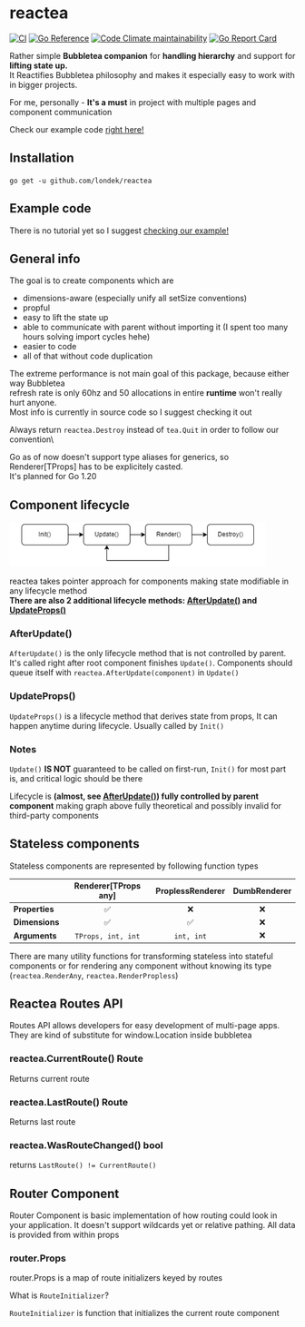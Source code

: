 # reactea

[![CI](https://github.com/Londek/reactea/actions/workflows/ci.yml/badge.svg)](https://github.com/Londek/reactea/actions/workflows/ci.yml)
[![Go Reference](https://pkg.go.dev/badge/github.com/londek/reactea.svg)](https://pkg.go.dev/github.com/londek/reactea)
[![Code Climate maintainability](https://img.shields.io/codeclimate/maintainability-percentage/Londek/reactea)](https://img.shields.io/codeclimate/maintainability-percentage/Londek/reactea)
[![Go Report Card](https://goreportcard.com/badge/github.com/londek/reactea)](https://goreportcard.com/report/github.com/londek/reactea)

Rather simple **Bubbletea companion** for **handling hierarchy** and support for **lifting state up.**\
It Reactifies Bubbletea philosophy and makes it especially easy to work with in bigger projects.

For me, personally - **It's a must** in project with multiple pages and component communication

Check our example code [right here!](/example)

## Installation

`go get -u github.com/londek/reactea`

## Example code

There is no tutorial yet so I suggest [checking our example!](/example)

## General info

The goal is to create components which are

- dimensions-aware (especially unify all setSize conventions)
- propful
- easy to lift the state up
- able to communicate with parent without importing it (I spent too many hours solving import cycles hehe)
- easier to code
- all of that without code duplication

The extreme performance is not main goal of this package, because either way Bubbletea\
refresh rate is only 60hz and 50 allocations in entire **runtime** won't really hurt anyone.\
Most info is currently in source code so I suggest checking it out

Always return `reactea.Destroy` instead of `tea.Quit` in order to follow our convention\

Go as of now doesn't support type aliases for generics, so Renderer\[TProps\] has to be explicitely casted.\
It's planned for Go 1.20

## Component lifecycle

![Component lifecycle image](.github/lifecycle-diagram.png)

reactea takes pointer approach for components
making state modifiable in any lifecycle method\
**There are also 2 additional lifecycle methods: [AfterUpdate()](#afterupdate) and [UpdateProps()](#updateprops)**

### AfterUpdate()

`AfterUpdate()` is the only lifecycle method that is not controlled by parent. It's called right after root component finishes `Update()`. Components should queue itself with `reactea.AfterUpdate(component)` in `Update()`

### UpdateProps()

`UpdateProps()` is a lifecycle method that derives state from props, It can happen anytime during lifecycle. Usually called by `Init()`

### Notes

`Update()` **IS NOT** guaranteed to be called on first-run, `Init()` for most part is, and critical logic should be there

Lifecycle is **(almost, see [AfterUpdate()](#afterupdate)) fully controlled by parent component** making graph above fully theoretical and possibly invalid for third-party components

## Stateless components

Stateless components are represented by following function types

|                | Renderer[TProps any]     | ProplessRenderer   | DumbRenderer  |
|----------------|:------------------------:|:------------------:|:-------------:|
| **Properties** | ✅                       | ❌                | ❌            |
| **Dimensions** | ✅                       | ✅                | ❌            |
| **Arguments** | `TProps, int, int`        | `int, int`         | ❌            |

There are many utility functions for transforming stateless into stateful components or for rendering any component without knowing its type (`reactea.RenderAny`, `reactea.RenderPropless`)

## Reactea Routes API

Routes API allows developers for easy development of multi-page apps.
They are kind of substitute for window.Location inside bubbletea

### reactea.CurrentRoute() Route

Returns current route

### reactea.LastRoute() Route

Returns last route

### reactea.WasRouteChanged() bool

returns `LastRoute() != CurrentRoute()`

## Router Component

Router Component is basic implementation of how routing could look in your application.
It doesn't support wildcards yet or relative pathing. All data is provided from within props

### router.Props

router.Props is a map of route initializers keyed by routes

What is `RouteInitializer`?

`RouteInitializer` is function that initializes the current route component

